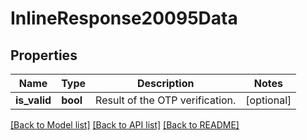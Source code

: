 # InlineResponse20095Data

## Properties
Name | Type | Description | Notes
------------ | ------------- | ------------- | -------------
**is_valid** | **bool** | Result of the OTP verification. | [optional] 

[[Back to Model list]](../../README.md#documentation-for-models) [[Back to API list]](../../README.md#documentation-for-api-endpoints) [[Back to README]](../../README.md)

